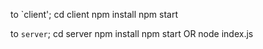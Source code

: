 
to `client';
cd client 
npm install
npm start

to `server`;
cd server
npm install
npm start OR node index.js
